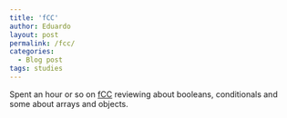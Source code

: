 ```yaml
---
title: 'fCC'
author: Eduardo
layout: post
permalink: /fcc/
categories:
  - Blog post
tags: studies
---
```

Spent an hour or so on [fCC](http://freecodecamp.org) reviewing about booleans, conditionals and some about arrays and objects.